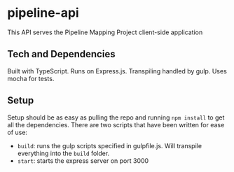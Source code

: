 # pipeline-api
This API serves the Pipeline Mapping Project client-side application

## Tech and Dependencies
Built with TypeScript. Runs on Express.js. Transpiling handled by gulp. Uses mocha for tests.

## Setup
Setup should be as easy as pulling the repo and running `npm install` to get all the dependencies. There are two scripts that have been written
for ease of use:
* `build`: runs the gulp scripts specified in gulpfile.js. Will transpile everything into the `build` folder.
* `start`: starts the express server on port 3000


